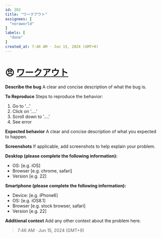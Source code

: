 ```yaml
---
id: 202
title: "ワークアウト"
assignees: [
  "noraworld"
]
labels: [
  "done"
]
created_at: 7:46 AM · Jun 15, 2024 (GMT+9)
---
```


# 😠 [ワークアウト](https://github.com/noraworld/github-actions-sandbox/issues/202)

**Describe the bug**
A clear and concise description of what the bug is.

**To Reproduce**
Steps to reproduce the behavior:
1. Go to '...'
2. Click on '....'
3. Scroll down to '....'
4. See error

**Expected behavior**
A clear and concise description of what you expected to happen.

**Screenshots**
If applicable, add screenshots to help explain your problem.

**Desktop (please complete the following information):**
 - OS: [e.g. iOS]
 - Browser [e.g. chrome, safari]
 - Version [e.g. 22]

**Smartphone (please complete the following information):**
 - Device: [e.g. iPhone6]
 - OS: [e.g. iOS8.1]
 - Browser [e.g. stock browser, safari]
 - Version [e.g. 22]

**Additional context**
Add any other context about the problem here.

> 7:46 AM · Jun 15, 2024 (GMT+9)
